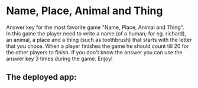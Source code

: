 # Name, Place, Animal and Thing

Answer key for the most favorite game "Name, Place, Animal and Thing".  
In this game the player need to write a name (of a human; for eg. richard), an animal, a place and a thing (such as toothbrush) that starts with the letter that you chose. When a player finishes the game he should count till 20 for the other players to finish. If you don't know the answer you can use the answer key 3 times during the game. 
Enjoy!

## The deployed app: 
